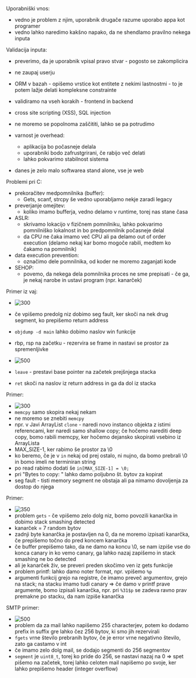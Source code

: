Uporabniški vnos:
- vedno je problem z njim, uporabnik drugače razume uporabo appa kot programer
- vedno lahko naredimo kakšno napako, da ne shendlamo pravilno nekega inputa

Validacija inputa:
- preverimo, da je uporabnik vpisal pravo stvar - pogosto se zakomplicira
- ne zaupaj userju

- ORM v bazah - opišemo vrstice kot entitete z nekimi lastnostmi - to je potem lažje delati kompleksne constrainte
- validiramo na vseh korakih - frontend in backend

 - cross site scripting (XSS), SQL injection
 - ne moremo se popolnoma zaščititi, lahko se pa potrudimo
 
 - varnost je overhead:
	 - aplikacija bo počasneje delala
	 - uporabniki bodo zafrustgrirani, če rabijo več delati
	 - lahko pokvarimo stabilnost sistema

- danes je zelo malo softwarea stand alone, vse je web

Problemi pri C:
- prekoračitev medpomnilnika (buffer):
	- Gets, scanf, strcpy še vedno uporabljamo nekje zaradi legacy
- preverjanje omejitev:
	- koliko imamo bufferja, vedno delamo v runtime, torej nas stane časa
- ASLR:
	- skrivamo lokacijo v fizičnem pomnilniku, lahko pokvarimo pomnilniško lokalnost in bo predpomnilnik počasneje delal
	- da CPU ne čaka imamo več CPU ali pa delamo out of order execution (delamo nekaj kar bomo mogoče rabili, medtem ko čakamo na pomnilnik)
- data execution prevention:
	- označimo dele pomnilnika, od koder ne moremo zaganjati kode
- SEHOP:
	- povemo, da nekega dela pomnilnika proces ne sme prepisati - če ga, je nekaj narobe in ustavi program (npr. kanarček)

Primer iz vaj:
- ![300](../../Images3/Pasted%20image%2020250306091826.png)
- če vpišemo predolg niz dobimo seg fault, ker skoči na nek drug segment, ko prepišemo return address
- `objdump -d main` lahko dobimo naslov win funkcije

- rbp, rsp na začetku - rezervira se frame in nastavi se prostor za spremenljivke
- ![500](../../Images3/Pasted%20image%2020250306092239.png)
- `leave` - prestavi base pointer na začetek prejšnjega stacka
- `ret` skoči na naslov iz return address in ga da dol iz stacka

Primer:
- ![300](../../Images3/Pasted%20image%2020250306092728.png)
- `memcpy` samo skopira nekaj nekam
- ne moremo se znebiti `memcpy`
- npr. v Javi ArrayList `clone` - naredi novo instanco objekta z istimi referencami, ker naredi samo shallow copy; če hočemo narediti deep copy, bomo rabili memcpy, ker hočemo dejansko skopirati vsebino iz ArrayLista
-  MAX_SIZE-1, ker rabimo še prostor za \0
- ko beremo, če je v `in` nekaj od prej ostalo, ni nujno, da bomo prebrali \0 in bomo imeli ne terminiran string
- po read rabimo dodati še `in[MAX_SIZE-1] = \0;`
- pri "Bytes to copy: " lahko damo poljubno št. bytov za kopirat
- seg fault - tisti memory segment ne obstaja ali pa nimamo dovoljenja za dostop do njega

Primer:
- ![350](../../Images3/Pasted%20image%2020250306094233.png)
- problem `gets` - če vpišemo zelo dolg niz, bomo povozili kanarčka in dobimo stack smashing detected
- kanarček = 7 random bytov
- zadnji byte kanarčka je postavljen na 0, da ne moremo izpisati kanarčka, če prepišemo točno do pred koncem kanarčka
- če buffer prepišemo tako, da ne damo na koncu \0, se nam izpiše vse do konca canary in ko vemo canary, ga lahko nazaj zapišemo in stack smashing ne bo detected
- ali je kanarček živ, se preveri preden skočimo ven iz gets funkcije
- problem printf: lahko damo noter format, npr. vpišemo `%p`
- argumenti funkcij grejo na registre, če imamo preveč argumentov, grejo na stack; na stacku imamo tudi canary => če damo v printf prave argumente, bomo izpisali kanarčka, npr. pri `%31$p` se zadeva ravno prav premakne po stacku, da nam izpiše kanarčka

SMTP primer:
- ![500](../../Images3/Pasted%20image%2020250306102827.png)
- problem da za mail lahko napišemo 255 characterjev, potem ko dodamo prefix in suffix gre lahko čez 256 bytov, ki smo jih rezervirali
- `fgets` vrne število prebranih bytov, če je error vrne negativno število, zato ga castamo v int
- če imamo zelo dolg mail, se dodajo segmenti do 256 segmentov
- `segment` je `uint8_t`, torej ko pride do 256, se nastavi nazaj na 0 => spet pišemo na začetek, torej lahko celoten mail napišemo po svoje, ker lahko prepišemo header (integer overflow)

